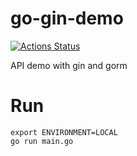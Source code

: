 # go-gin-demo

[![Actions Status](https://github.com/ducnt114/go-gin-demo/workflows/Go/badge.svg)](https://github.com/ducnt114/go-gin-demo/actions)

API demo with gin and gorm

# Run

```
export ENVIRONMENT=LOCAL
go run main.go
```